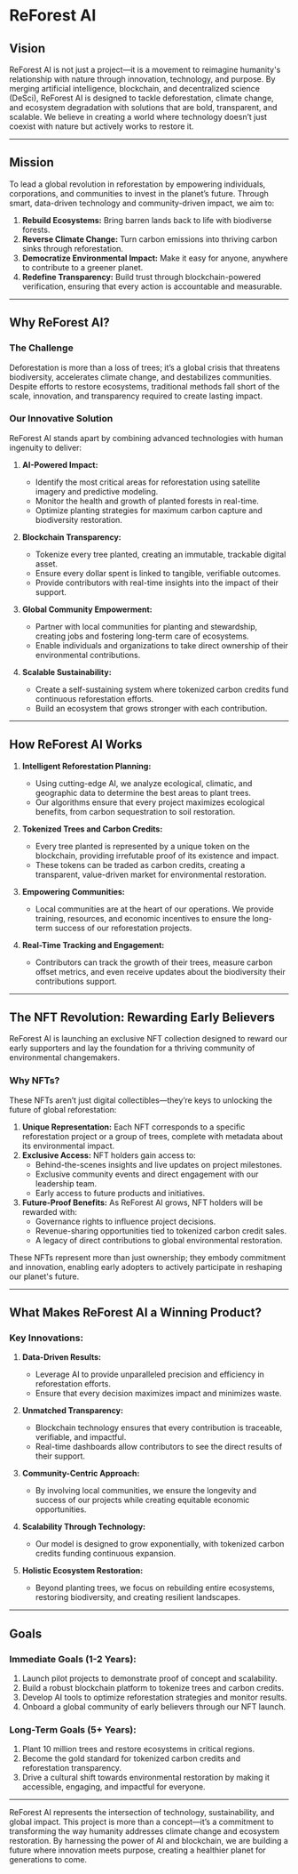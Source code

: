 # ReForest AI

## Vision
ReForest AI is not just a project—it is a movement to reimagine humanity's relationship with nature through innovation, technology, and purpose. By merging artificial intelligence, blockchain, and decentralized science (DeSci), ReForest AI is designed to tackle deforestation, climate change, and ecosystem degradation with solutions that are bold, transparent, and scalable. We believe in creating a world where technology doesn’t just coexist with nature but actively works to restore it.

---

## Mission
To lead a global revolution in reforestation by empowering individuals, corporations, and communities to invest in the planet’s future. Through smart, data-driven technology and community-driven impact, we aim to:

1. **Rebuild Ecosystems:** Bring barren lands back to life with biodiverse forests.
2. **Reverse Climate Change:** Turn carbon emissions into thriving carbon sinks through reforestation.
3. **Democratize Environmental Impact:** Make it easy for anyone, anywhere to contribute to a greener planet.
4. **Redefine Transparency:** Build trust through blockchain-powered verification, ensuring that every action is accountable and measurable.

---

## Why ReForest AI?

### The Challenge
Deforestation is more than a loss of trees; it’s a global crisis that threatens biodiversity, accelerates climate change, and destabilizes communities. Despite efforts to restore ecosystems, traditional methods fall short of the scale, innovation, and transparency required to create lasting impact.

### Our Innovative Solution
ReForest AI stands apart by combining advanced technologies with human ingenuity to deliver:

1. **AI-Powered Impact:**
   - Identify the most critical areas for reforestation using satellite imagery and predictive modeling.
   - Monitor the health and growth of planted forests in real-time.
   - Optimize planting strategies for maximum carbon capture and biodiversity restoration.

2. **Blockchain Transparency:**
   - Tokenize every tree planted, creating an immutable, trackable digital asset.
   - Ensure every dollar spent is linked to tangible, verifiable outcomes.
   - Provide contributors with real-time insights into the impact of their support.

3. **Global Community Empowerment:**
   - Partner with local communities for planting and stewardship, creating jobs and fostering long-term care of ecosystems.
   - Enable individuals and organizations to take direct ownership of their environmental contributions.

4. **Scalable Sustainability:**
   - Create a self-sustaining system where tokenized carbon credits fund continuous reforestation efforts.
   - Build an ecosystem that grows stronger with each contribution.

---

## How ReForest AI Works

1. **Intelligent Reforestation Planning:**
   - Using cutting-edge AI, we analyze ecological, climatic, and geographic data to determine the best areas to plant trees.
   - Our algorithms ensure that every project maximizes ecological benefits, from carbon sequestration to soil restoration.

2. **Tokenized Trees and Carbon Credits:**
   - Every tree planted is represented by a unique token on the blockchain, providing irrefutable proof of its existence and impact.
   - These tokens can be traded as carbon credits, creating a transparent, value-driven market for environmental restoration.

3. **Empowering Communities:**
   - Local communities are at the heart of our operations. We provide training, resources, and economic incentives to ensure the long-term success of our reforestation projects.

4. **Real-Time Tracking and Engagement:**
   - Contributors can track the growth of their trees, measure carbon offset metrics, and even receive updates about the biodiversity their contributions support.

---

## The NFT Revolution: Rewarding Early Believers
ReForest AI is launching an exclusive NFT collection designed to reward our early supporters and lay the foundation for a thriving community of environmental changemakers.

### Why NFTs?
These NFTs aren’t just digital collectibles—they’re keys to unlocking the future of global reforestation:

1. **Unique Representation:** Each NFT corresponds to a specific reforestation project or a group of trees, complete with metadata about its environmental impact.
2. **Exclusive Access:** NFT holders gain access to:
   - Behind-the-scenes insights and live updates on project milestones.
   - Exclusive community events and direct engagement with our leadership team.
   - Early access to future products and initiatives.
3. **Future-Proof Benefits:** As ReForest AI grows, NFT holders will be rewarded with:
   - Governance rights to influence project decisions.
   - Revenue-sharing opportunities tied to tokenized carbon credit sales.
   - A legacy of direct contributions to global environmental restoration.

These NFTs represent more than just ownership; they embody commitment and innovation, enabling early adopters to actively participate in reshaping our planet's future.

---

## What Makes ReForest AI a Winning Product?

### Key Innovations:
1. **Data-Driven Results:**
   - Leverage AI to provide unparalleled precision and efficiency in reforestation efforts.
   - Ensure that every decision maximizes impact and minimizes waste.

2. **Unmatched Transparency:**
   - Blockchain technology ensures that every contribution is traceable, verifiable, and impactful.
   - Real-time dashboards allow contributors to see the direct results of their support.

3. **Community-Centric Approach:**
   - By involving local communities, we ensure the longevity and success of our projects while creating equitable economic opportunities.

4. **Scalability Through Technology:**
   - Our model is designed to grow exponentially, with tokenized carbon credits funding continuous expansion.

5. **Holistic Ecosystem Restoration:**
   - Beyond planting trees, we focus on rebuilding entire ecosystems, restoring biodiversity, and creating resilient landscapes.

---

## Goals

### Immediate Goals (1-2 Years):
1. Launch pilot projects to demonstrate proof of concept and scalability.
2. Build a robust blockchain platform to tokenize trees and carbon credits.
3. Develop AI tools to optimize reforestation strategies and monitor results.
4. Onboard a global community of early believers through our NFT launch.

### Long-Term Goals (5+ Years):
1. Plant 10 million trees and restore ecosystems in critical regions.
2. Become the gold standard for tokenized carbon credits and reforestation transparency.
3. Drive a cultural shift towards environmental restoration by making it accessible, engaging, and impactful for everyone.

---

ReForest AI represents the intersection of technology, sustainability, and global impact. This project is more than a concept—it’s a commitment to transforming the way humanity addresses climate change and ecosystem restoration. By harnessing the power of AI and blockchain, we are building a future where innovation meets purpose, creating a healthier planet for generations to come.

